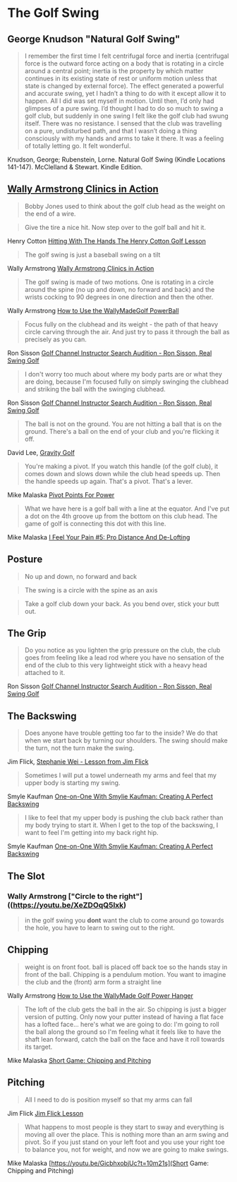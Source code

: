 # The Golf Swing

## George Knudson "Natural Golf Swing"
> I remember the first time I felt centrifugal force and inertia (centrifugal force is the outward force acting on a body that is rotating in a circle around a central point; inertia is the property by which matter continues in its existing state of rest or uniform motion unless that state is changed by external force). The effect generated a powerful and accurate swing, yet I hadn’t a thing to do with it except allow it to happen. All I did was set myself in motion. Until then, I’d only had glimpses of a pure swing. I’d thought I had to do so much to swing a golf club, but suddenly in one swing I felt like the golf club had swung itself. There was no resistance. I sensed that the club was travelling on a pure, undisturbed path, and that I wasn’t doing a thing consciously with my hands and arms to take it there. It was a feeling of totally letting go. It felt wonderful.

Knudson, George; Rubenstein, Lorne. Natural Golf Swing (Kindle Locations 141-147). McClelland & Stewart. Kindle Edition. 

## [Wally Armstrong Clinics in Action](https://youtu.be/JE-MskVJDl0?t=5m18s)

> Bobby Jones used to think about the golf club head as the weight on the end of a wire.


> Give the tire a nice hit. Now step over to the golf ball and hit it.

Henry Cotton [Hitting With The Hands The Henry Cotton Golf Lesson](https://youtu.be/W9KIukhkmBg?t=18s)

> The golf swing is just a baseball swing on a tilt

Wally Armstrong [Wally Armstrong Clinics in Action](https://youtu.be/JE-MskVJDl0?t=15m24s)

> The golf swing is made of two motions. One is rotating in a circle around the spine (no up and down, no forward and back) and the wrists cocking to 90 degrees in one direction and then the other.

Wally Armstrong [How to Use the WallyMadeGolf PowerBall](https://youtu.be/faTfze8gA8k?t=5s)

> Focus fully on the clubhead and its weight - the path of that heavy circle carving through the air. And just try to pass it through the ball as precisely as you can. 

Ron Sisson [Golf Channel Instructor Search Audition - Ron Sisson, Real Swing Golf](https://youtu.be/8w00dSxmFaw?t=9m30s)


> I don't worry too much about where my body parts are or what they are doing, because I'm focused fully on simply swinging the clubhead and striking the ball with the swinging clubhead. 

Ron Sisson [Golf Channel Instructor Search Audition - Ron Sisson, Real Swing Golf](https://youtu.be/8w00dSxmFaw?t=4m38s)


> The ball is not on the ground. You are not hitting a ball that is on the ground. There's a ball on the end of your club and you're flicking it off.

David Lee, [Gravity Golf](https://gravitygolf.com/)

> You're making a pivot. If you watch this handle (of the golf club), it comes down and slows down while the club head speeds up. Then the handle speeds up again. That's a pivot. That's a lever. 

Mike Malaska [Pivot Points For Power](https://youtu.be/JuOMHbLKHUc?t=57s)

> What we have here is a golf ball with a line at the equator. And I've put a dot on the 4th groove up from the bottom on this club head. The game of golf is connecting this dot with this line.

Mike Malaska [I Feel Your Pain #5: Pro Distance And De-Lofting](https://youtu.be/PrnYZPsV4KY?t=1m18s)

## Posture

> No up and down, no forward and back

> The swing is a circle with the spine as an axis

> Take a golf club down your back. As you bend over, stick your butt out.

## The Grip

> Do you notice as you lighten the grip pressure on the club, the club goes from feeling like a lead rod where you have no sensation of the end of the club to this very lightweight stick with a heavy head attached to it. 

Ron Sisson [Golf Channel Instructor Search Audition - Ron Sisson, Real Swing Golf](https://youtu.be/8w00dSxmFaw?t=8m56s)

## The Backswing

> Does anyone have trouble getting too far to the inside? We do that when we start back by turning our shoulders. The swing should make the turn, not the turn make the swing.

Jim Flick, [Stephanie Wei - Lesson from Jim Flick](https://youtu.be/-LGtF-o9Jy8?t=1m35s)

> Sometimes I will put a towel underneath my arms and feel that my upper body is starting my swing.

Smyle Kaufman [One-on-One With Smylie Kaufman: Creating A Perfect Backswing](https://youtu.be/ctP_h5S4xgQ?t=46s)

> I like to feel that my upper body is pushing the club back rather than my body trying to start it. When I get to the top of the backswing, I want to feel I'm getting into my back right hip.

Smyle Kaufman [One-on-One With Smylie Kaufman: Creating A Perfect Backswing](https://youtu.be/ctP_h5S4xgQ?t=1m10s)

## The Slot

### Wally Armstrong ["Circle to the right"]((https://youtu.be/XeZDOqQ5lxk)

> in the golf swing you **dont** want the club to come around go towards the hole, you have to learn to swing out to the right.

## Chipping

> weight is on front foot. ball is placed off back toe so the hands stay in front of the ball. Chipping is a pendulum motion. You want to imagine the club and the (front) arm form a straight line 

Wally Armstrong [How to Use the WallyMade Golf Power Hanger]()


> The loft of the club gets the ball in the air. So chipping is just a bigger version of putting. Only now your putter instead of having a flat face has a lofted face... here's what we are going to do: I'm going to roll the ball along the ground so I'm feeling what it feels like to have the shaft lean forward, catch the ball on the face and have it roll towards its target.

Mike Malaska [Short Game: Chipping and Pitching](https://youtu.be/GicbhxobjUc?t=2m)

## Pitching

> All I need to do is position myself so that my arms can fall

Jim Flick [Jim Flick Lesson](https://youtu.be/_VTYq01XmV0?t=1m)

> What happens to most people is they start to sway and everything is moving all over the place. This is nothing more than an arm swing and pivot. So if you just stand on your left foot and you use your right toe to balance you, not for weight, and now we are going to make swings.

Mike Malaska [https://youtu.be/GicbhxobjUc?t=10m21s](Short Game: Chipping and Pitching)
